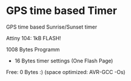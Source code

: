 # GPS time based Timer
GPS time based Sunrise/Sunset timer

Attiny 104: 1kB FLASH!

1008 Bytes Programm
+ 16 Bytes timer settings (One Flash Page)

Free: 0 Bytes :)
(space optimized: AVR-GCC -Os)
